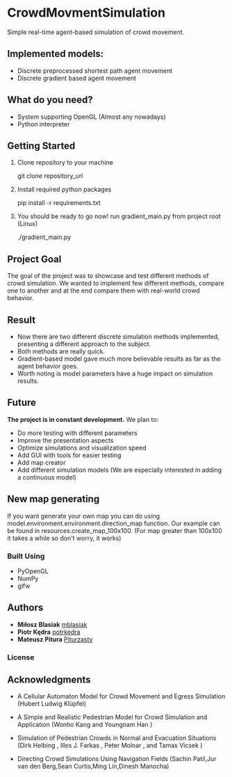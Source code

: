 # CrowdMovmentSimulation
  Simple real-time agent-based simulation of crowd movement.
  
 ## Implemented models:
  * Discrete preprocessed shortest path agent movement
  * Discrete gradient based agent movement

## What do you need?
  * System supporting OpenGL (Almost any nowadays)
  * Python interpreter 

## Getting Started
  1. Clone repository to your machine 
  
     git clone repository_url
  
  2. Install required python packages
  
      pip install -r requirements.txt
  
  3. You should be ready to go now! run gradient_main.py from project root (Linux)
  
     ./gradient_main.py
  
          
## Project Goal
  The goal of the project was to showcase and test different methods of crowd simulation. We wanted to implement few different methods, compare one to another and at the end compare them with real-world crowd behavior. 

## Result
  * Now there are two different discrete simulation methods implemented, presenting a different approach to the subject.
  * Both methods are really quick. 
  * Gradient-based model gave much more believable results as far as the agent behavior goes. 
  * Worth noting is model parameters have a huge impact on simulation results.

## Future
  **The project is in constant development.**
  We plan to:
  * Do more testing with different parameters
  * Improve the presentation aspects
  * Optimize simulations and visualization speed
  * Add GUI with tools for easier testing
  * Add map creator
  * Add different simulation models (We are especially interested in adding a continuous model)
  
## New map generating
  If you want generate your own map you can do using model.environment.environment.direction_map function.
  Our example can be found in resources.create_map_100x100. (For map greater than 100x100 it takes a while so don't worry, it works)
  
### Built Using
  * PyOpenGL
  * NumPy
  * glfw

## Authors

* **Miłosz Blasiak**  [mblasiak](https://github.com/mblasiak)
* **Piotr Kędra**     [potrkedra](https://github.com/PiotrKedra)
* **Mateusz Pitura**  [Piturzasty](https://github.com/Piturzasty)

### License

## Acknowledgments
* A Cellular Automaton Model for Crowd Movement and Egress Simulation (Hubert Ludwig Klüpfel)

* A Simple and Realistic Pedestrian Model for Crowd Simulation and Application (Wonho Kang and Youngnam Han )

* Simulation of Pedestrian Crowds in Normal and Evacuation Situations (Dirk Helbing , Illes J. Farkas , Peter Molnar , and Tamas Vicsek )

* Directing Crowd Simulations Using Navigation Fields (Sachin Patil,Jur van den Berg,Sean Curtis,Ming Lin,Dinesh Manocha)

